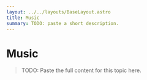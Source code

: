 ```yaml
---
layout: ../../layouts/BaseLayout.astro
title: Music
summary: TODO: paste a short description.
---
```


# Music

> TODO: Paste the full content for this topic here.
